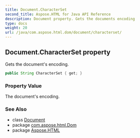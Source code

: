 ```yaml
---
title: Document.CharacterSet
second_title: Aspose.HTML for Java API Reference
description: Document property. Gets the documents encoding
type: docs
weight: 20
url: /java/com.aspose.html.dom/document/characterset/
---
```

## Document.CharacterSet property

Gets the document's encoding.

```java
public String CharacterSet { get; }
```

### Property Value

The document's encoding.

### See Also

* class [Document](../)
* package [com.aspose.html.Dom](../../document/)
* package [Aspose.HTML](../../../)
